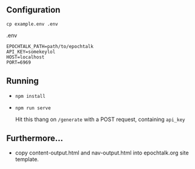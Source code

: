 ## Configuration

`cp example.env .env`

.env

```
EPOCHTALK_PATH=path/to/epochtalk
API_KEY=somekeylol
HOST=localhost
PORT=6969
```

## Running

* `npm install`

* `npm run serve`

  Hit this thang on `/generate` with a POST request, containing `api_key`

## Furthermore...

* copy content-output.html and nav-output.html into epochtalk.org site template.
